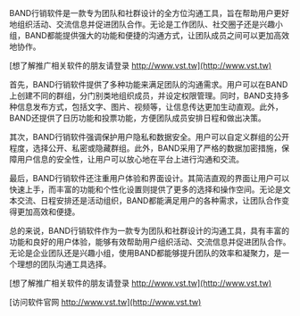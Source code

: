 BAND行销软件是一款专为团队和社群设计的全方位沟通工具，旨在帮助用户更好地组织活动、交流信息并促进团队合作。无论是工作团队、社交圈子还是兴趣小组，BAND都能提供强大的功能和便捷的沟通方式，让团队成员之间可以更加高效地协作。

[想了解推广相关软件的朋友请登录 http://www.vst.tw](http://www.vst.tw)

首先，BAND行销软件提供了多种功能来满足团队的沟通需求。用户可以在BAND上创建不同的群组，分门别类地组织成员，并设定权限管理。同时，BAND支持多种信息发布方式，包括文字、图片、视频等，让信息传达更加生动直观。此外，BAND还提供了日历功能和投票功能，方便团队成员安排日程和做出决策。

其次，BAND行销软件强调保护用户隐私和数据安全。用户可以自定义群组的公开程度，选择公开、私密或隐藏群组。此外，BAND采用了严格的数据加密措施，保障用户信息的安全性，让用户可以放心地在平台上进行沟通和交流。

最后，BAND行销软件还注重用户体验和界面设计。其简洁直观的界面让用户可以快速上手，而丰富的功能和个性化设置则提供了更多的选择和操作空间。无论是文本交流、日程安排还是活动组织，BAND都能满足用户的各种需求，让团队合作变得更加高效和便捷。

总的来说，BAND行销软件作为一款专为团队和社群设计的沟通工具，具有丰富的功能和良好的用户体验，能够有效帮助用户组织活动、交流信息并促进团队合作。无论是企业团队还是兴趣小组，使用BAND都能够提升团队的效率和凝聚力，是一个理想的团队沟通工具选择。

[想了解推广相关软件的朋友请登录 http://www.vst.tw](http://www.vst.tw)


[访问软件官网 http://www.vst.tw](http://www.vst.tw)

